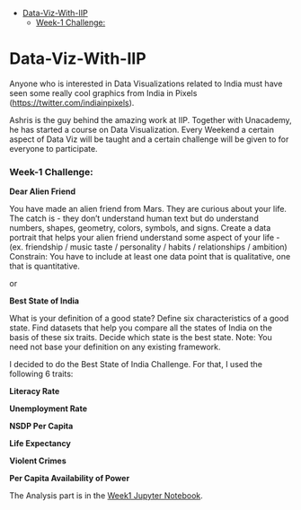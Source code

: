 - [Data-Viz-With-IIP](#data-viz-with-iip)
    - [Week-1 Challenge:](#week-1-challenge)
  

# Data-Viz-With-IIP

Anyone who is interested in Data Visualizations related to India must have seen some really cool graphics from India in Pixels (https://twitter.com/indiainpixels).

Ashris is the guy behind the amazing work at IIP. Together with Unacademy, he has started a course on Data Visualization. Every Weekend a certain aspect of Data Viz will be taught and a certain challenge will be given to for everyone to participate.

### Week-1 Challenge:

**Dear Alien Friend**

You have made an alien friend from Mars.
They are curious about your life. The catch is - they don’t understand human text but do understand numbers, shapes, geometry, colors, symbols, and signs.
Create a data portrait that helps your alien friend understand some aspect of your life -
(ex. friendship / music taste / personality / habits / relationships / ambition)
Constrain: You have to include at least one data point that is qualitative, one that is quantitative.

or

**Best State of India**

What is your definition of a good state?
Define six characteristics of a good state. Find datasets that help you compare all the states of India on the basis of these six traits. Decide which state is the best state.
Note: You need not base your definition on any existing framework.

I decided to do the Best State of India Challenge.
For that, I used the following 6 traits:

**Literacy Rate**

**Unemployment Rate**

**NSDP Per Capita**

**Life Expectancy**

**Violent Crimes**

**Per Capita Availability of Power**

The Analysis part is in the [Week1 Jupyter Notebook](https://github.com/probablyvivek/Data-Viz-With-IIP/blob/main/Week1.ipynb).





